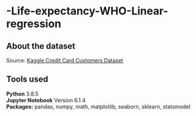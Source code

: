 # -Life-expectancy-WHO-Linear-regression

## About the dataset
Source: [Kaggle Credit Card Customers Dataset](https://www.kaggle.com/kumarajarshi/life-expectancy-who)  

## Tools used
**Python** 3.8.5  
**Jupyter Notebook** Version 6.1.4  
**Packages:** pandas, numpy, math, matplotlib, seaborn, sklearn, statsmodel
